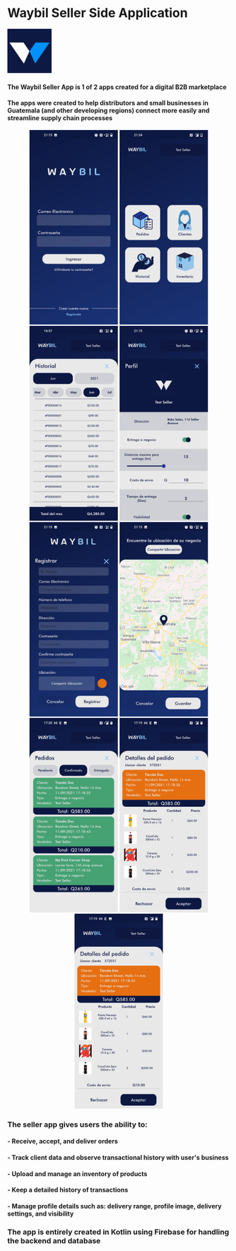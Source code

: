 # **Waybil Seller Side Application**
<p align="left">
  <img src="https://github.com/jsebastiane/waybil_seller/blob/master/WaybilAdScreenshot/appIcon_seller.jpg" width="100" title="hover text">
</p>

#### The Waybil Seller App is 1 of 2 apps created for a digital B2B marketplace
#### The apps were created to help distributors and small businesses in Guatemala (and other developing regions) connect more easily and streamline supply chain processes
<p align="center">
  <img src="https://github.com/jsebastiane/waybil_seller/blob/master/Seller%20Screenshots/Screenshot_20210907-211521.jpg" width="200" title="hover text">
  <img src="https://github.com/jsebastiane/waybil_seller/blob/master/Seller%20Screenshots/Screenshot_20210930-212410.jpg" width="200" title="hover text">
  <img src="https://github.com/jsebastiane/waybil_seller/blob/master/Seller%20Screenshots/Screenshot_20210911-165718.jpg" width="200" title="hover text">
  <img src="https://github.com/jsebastiane/waybil_seller/blob/master/Seller%20Screenshots/Screenshot_20210907-211502.jpg" width="200" title="hover text">
  <img src="https://github.com/jsebastiane/waybil_seller/blob/master/Seller%20Screenshots/Screenshot_20210907-211533.jpg" width="200" title="hover text">
  <img src="https://github.com/jsebastiane/waybil_seller/blob/master/Seller%20Screenshots/Screenshot_20210907-211544.jpg" width="200" title="hover text">
  <img src="https://github.com/jsebastiane/waybil_seller/blob/master/Seller%20Screenshots/Screenshot_20210911-172008.jpg" width="200" title="hover text">
  <img src="https://github.com/jsebastiane/waybil_seller/blob/master/Seller%20Screenshots/Screenshot_20210911-171956.jpg" width="200" title="hover text">
  <img src="https://github.com/jsebastiane/waybil_seller/blob/master/Seller%20Screenshots/Screenshot_20210911-171956.jpg" width="200" title="hover text">
</p>

### The seller app gives users the ability to:
####  - Receive, accept, and deliver orders
####  - Track client data and observe transactional history with user's business
####  - Upload and manage an inventory of products
####  - Keep a detailed history of transactions
####  - Manage profile details such as: delivery range, profile image, delivery settings, and visibility

### The app is entirely created in Kotlin using Firebase for handling the backend and database
